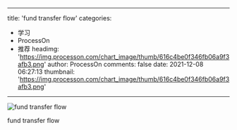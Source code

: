 
---
title: 'fund transfer flow'
categories: 
 - 学习
 - ProcessOn
 - 推荐
headimg: 'https://img.processon.com/chart_image/thumb/616c4be0f346fb06a9f3afb3.png'
author: ProcessOn
comments: false
date: 2021-12-08 06:27:13
thumbnail: 'https://img.processon.com/chart_image/thumb/616c4be0f346fb06a9f3afb3.png'
---

<div>   
<img class="thumb" alt="fund transfer flow" src="https://img.processon.com/chart_image/thumb/616c4be0f346fb06a9f3afb3.png" referrerpolicy="no-referrer">
<p>fund transfer flow</p>  
</div>
            